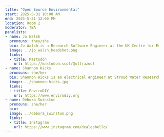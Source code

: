 ```yaml
---
title: "Open Source Environmental"
start: 2025-5-31 10:00 AM
end: 2025-5-31 12:00 PM
location: Room 2
moderator: TBA
panelists:
- name: Jo Walsh
  pronouns: they/she
  bio: Jo Walsh is a Research Software Engineer at the UK Centre for Ecology and Hydrology here in Edinburgh. New both to open sourece hardware and environmental sensing, they've obtained a Fellowship from the Software Sustainability Institute on the theme of applying the same principles of reproducible, reusable open source research software to hardware.
  image: ../jo_walsh_headshot.png
  links:
  - title: Mastodon
    url: https://mastodon.scot/@ultrazool
- name: Shannon Hicks
  pronouns: she/her
  bio: Shannon Hicks is an electrical engineer at Stroud Water Research Center in Pennsylvania where she designs and builds a variety of environmental sensor data logger systems using open source hardware and software. She's the co-founder of EnviroDIY, an online community of users who share ideas and solutions for low-cost environmental monitoring. Shannon is also the developer of the Mayfly Data Logger, an open-source, Arduino-based board that makes it easy to build monitoring stations with sensors and telemetry modules. She has taught dozens of workshops to a wide range of audiences about how to use open-source tools for environmental monitoring and research.
  image: ../shannon-hicks.jpg
  links:
  - title: EnviroDIY
    url: https://www.envirodiy.org
- name: Débora Swinstun
  pronouns: she/her
  bio:
  image: ../debora_swinstun.png
  links:
  - title: Instagram
    url: https://www.instagram.com/dealesbello/
---
```

